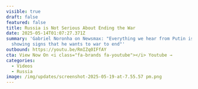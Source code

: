 ```yaml
---
visible: true
draft: false
featured: false
title: Russia is Not Serious About Ending the War
date: 2025-05-14T01:07:27.371Z
summary: 'Gabriel Noronha on Newsmax: "Everything we hear from Putin is not
  showing signs that he wants to war to end"'
outbound: https://youtu.be/RmIZq0IFfAY
cta: View Now On <i class="fa-brands fa-youtube"></i> Youtube →
categories:
  - Videos
  - Russia
image: /img/updates/screenshot-2025-05-19-at-7.55.57 pm.png
---
```

